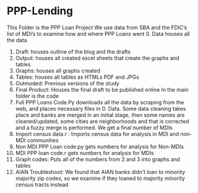 # PPP-Lending
This Folder is the PPP Loan Project
We use data from SBA and the FDIC’s list of MDI’s to examine how and where PPP Loans went
0.	Data houses all the data
1.	Draft: houses outline of the blog and the drafts 
2.	Output: houses all created excel sheets that create the graphs and tables
3.	Graphs: houses all graphs created
4.	Tables: houses all tables as HTMLs PDF and JPGs
5.	Outmoded: Previous versions of the study
6.	Final Product: Houses the final draft to be published online
In the main folder is the code
0.	Full PPP Loans Code.Py downloads all the data by scraping from the web, and places necessary files in 0. Data. Some data cleaning takes place and banks are merged in an initial stage, then some names are cleaned/updated, some cities are neighborhoods and that is corrected and a fuzzy merge is performed. We get a final number of MDIs
1.	Import census data.r : Imports census data for analysis in MDI and non-MDI communities
2.	Non MDI PPP Loan code.py gets numbers for analysis for Non-MDIs
3.	MDI PPP loan code.r gets numbers for analysis for MDIs 
4.	Graph codes: Puts all of the numbers from 2 and 3 into graphs and tables
5.	AIAN Troubleshoot: We found that AIAN banks didn’t loan to minority majority zip codes, so we examine if they loaned to majority minority census tracts instead
